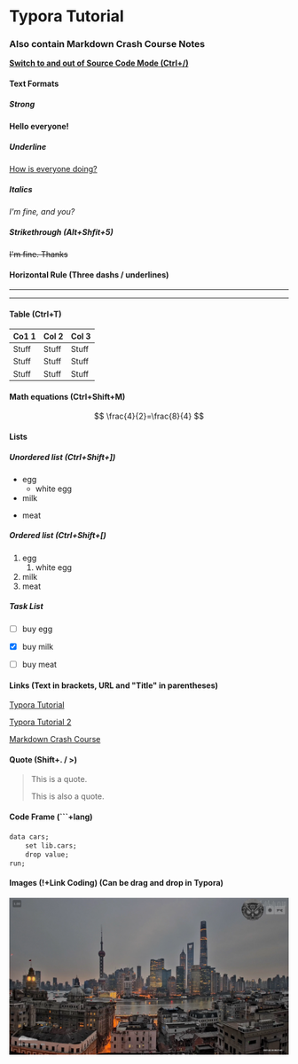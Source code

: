# Typora Tutorial

### Also contain Markdown Crash Course Notes



<u>**Switch to and out of Source Code Mode (Ctrl+/)**</u>



#### Text Formats

##### Strong

**Hello everyone!**

##### Underline

<u>How is everyone doing?</u>

##### Italics

*I'm fine, and you?*

##### Strikethrough (Alt+Shfit+5)

~~I'm fine. Thanks~~



#### Horizontal Rule (Three dashs / underlines)

---

___



#### Table (Ctrl+T)

|   Co1 1   |   Col 2   |   Col 3   |
| ---- | ---- | ---- |
|   Stuff   |   Stuff   |   Stuff   |
|   Stuff   |   Stuff   |   Stuff   |
|   Stuff   |   Stuff   |   Stuff   |



#### Math equations (Ctrl+Shift+M)

$$
\frac{4}{2}=\frac{8}{4}
$$



#### Lists

##### Unordered list (Ctrl+Shift+])

* egg
  * white egg
* milk

- meat

##### Ordered list (Ctrl+Shift+[)
1. egg
   1. white egg
2. milk
3. meat

##### Task List 

- [ ] buy egg
- [x] buy milk
- [ ] buy meat


#### Links (Text in brackets, URL and "Title" in parentheses)

[Typora Tutorial](https://www.youtube.com/watch?v=yigIbd54CU4&t=3s "This is a title")

[Typora Tutorial 2](https://www.youtube.com/watch?v=Yq6u6Z1yuco "Lol")

[Markdown Crash Course](https://www.youtube.com/watch?v=HUBNt18RFbo "Markdown Crash Course")



#### Quote (Shift+. / >)

> This is a quote.
>
> This is also a quote.



#### Code Frame (```+lang)

```SAS
data cars;
	set lib.cars;
	drop value;
run;
```



#### Images (!+Link Coding) (Can be drag and drop in Typora)

![Shanghai Sunrise](/Image/Shanghai%20Sunrise.png "Shanghai Sunrise")
